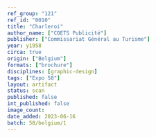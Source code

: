 ```yaml
---
ref_group: "121"
ref_id: "0010"
title: "Charleroi"
author_name: ["COETS Publicité"]
publisher: ["Commissariat Général au Turisme"]
year: y1958
circa: true
origin: ["Belgium"]
formats: ["brochure"]
disciplines: [graphic-design]
tags: ["Expo 58"]
layout: artifact
status: scan
published: false
int_published: false
image_count:
date_added: 2023-06-16
batch: 58/belgium/1
---
```

